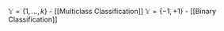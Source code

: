 $\mathbb{Y} = \{1, \dots, k\}$ - [[Multiclass Classification]]
$\mathbb{Y} = \{ -1, +1 \}$ - [[Binary Classification]]


